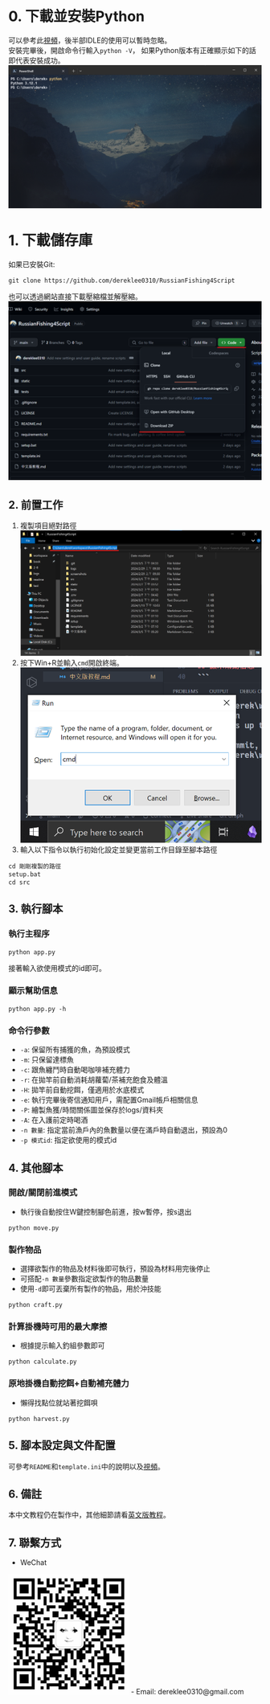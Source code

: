 # 0. 下載並安裝Python
可以參考此[視頻](https://www.bilibili.com/video/BV1h3411G7Br/?spm_id_from=333.337.search-card.all.click)，後半部IDLE的使用可以暫時忽略。  
安裝完畢後，開啟命令行輸入`python -V`，
如果Python版本有正確顯示如下的話即代表安裝成功。
![terminal](static/readme/terminal.png)

# 1. 下載儲存庫
如果已安裝Git:
```
git clone https://github.com/dereklee0310/RussianFishing4Script
```
也可以透過網站直接下載壓縮檔並解壓縮。
![website](static/readme/website.png)

## 2. 前置工作
1. 複製項目絕對路徑
![explorer](static/readme/explorer.png)
2. 按下Win+R並輸入`cmd`開啟終端。
![cmd](static/readme/cmd.png)
3. 輸入以下指令以執行初始化設定並變更當前工作目錄至腳本路徑
```
cd 剛剛複製的路徑
setup.bat
cd src
``` 
## 3. 執行腳本
### 執行主程序
```
python app.py
```
接著輸入欲使用模式的id即可。
### 顯示幫助信息
```
python app.py -h
```
### 命令行參數
- `-a`: 保留所有捕獲的魚，為預設模式
- `-m`: 只保留達標魚
- `-c`: 跟魚纏鬥時自動喝咖啡補充體力
- `-r`: 在拋竿前自動消耗胡蘿蔔/茶補充飽食及體溫
- `-H`: 拋竿前自動挖餌，僅適用於水底模式
- `-e`: 執行完畢後寄信通知用戶，需配置Gmail帳戶相關信息
- `-P`: 繪製魚獲/時間關係圖並保存於logs/資料夾
- `-A`: 在入護前定時喝酒
- `-n 數量`: 指定當前漁戶內的魚數量以便在滿戶時自動退出，預設為0
- `-p 模式id`: 指定欲使用的模式id

## 4. 其他腳本
### 開啟/關閉前進模式
- 執行後自動按住W鍵控制腳色前進，按w暫停，按s退出
```
python move.py
```

### 製作物品
- 選擇欲製作的物品及材料後即可執行，預設為材料用完後停止
- 可搭配`-n 數量`參數指定欲製作的物品數量
- 使用`-d`即可丟棄所有製作的物品，用於沖技能
```
python craft.py
```

### 計算掛機時可用的最大摩擦
- 根據提示輸入釣組參數即可
```
python calculate.py
```

### 原地掛機自動挖餌+自動補充體力
- 懶得找點位就站著挖餌唄
```
python harvest.py
```

## 5. 腳本設定與文件配置
可參考`README`和`template.ini`中的說明以及[視頻](https://www.youtube.com/watch?v=znLBYoXHxkw)。
## 6. 備註
本中文教程仍在製作中，其他細節請看[英文版教程](README.md)。


## 7. 聯繫方式
- WeChat  
<img src="static/readme/wechat.jpg" width="240">
- Email: dereklee0310@gmail.com



